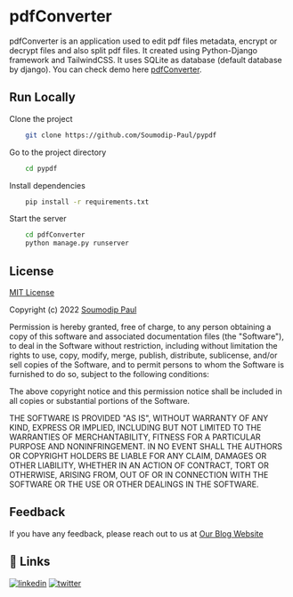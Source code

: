 # pdfConverter

pdfConverter is an application used to edit pdf files metadata, encrypt or decrypt files and also split pdf files. It created using Python-Django framework and TailwindCSS.
It uses SQLite as database (default database by django).
You can check demo here [pdfConverter](https://google.com).


## Run Locally

Clone the project

```bash
    git clone https://github.com/Soumodip-Paul/pypdf
```

Go to the project directory

```bash
    cd pypdf
```

Install dependencies

```bash
    pip install -r requirements.txt
```

Start the server

```bash
    cd pdfConverter
    python manage.py runserver
```

## License

[MIT License](https://choosealicense.com/licenses/mit/)

Copyright (c) 2022 [Soumodip Paul](https://github.com/Soumodip-Paul)

Permission is hereby granted, free of charge, to any person obtaining a copy
of this software and associated documentation files (the "Software"), to deal
in the Software without restriction, including without limitation the rights
to use, copy, modify, merge, publish, distribute, sublicense, and/or sell
copies of the Software, and to permit persons to whom the Software is
furnished to do so, subject to the following conditions:

The above copyright notice and this permission notice shall be included in all
copies or substantial portions of the Software.

THE SOFTWARE IS PROVIDED "AS IS", WITHOUT WARRANTY OF ANY KIND, EXPRESS OR
IMPLIED, INCLUDING BUT NOT LIMITED TO THE WARRANTIES OF MERCHANTABILITY,
FITNESS FOR A PARTICULAR PURPOSE AND NONINFRINGEMENT. IN NO EVENT SHALL THE
AUTHORS OR COPYRIGHT HOLDERS BE LIABLE FOR ANY CLAIM, DAMAGES OR OTHER
LIABILITY, WHETHER IN AN ACTION OF CONTRACT, TORT OR OTHERWISE, ARISING FROM,
OUT OF OR IN CONNECTION WITH THE SOFTWARE OR THE USE OR OTHER DEALINGS IN THE
SOFTWARE.


## Feedback

If you have any feedback, please reach out to us at 
[Our Blog Website](https://spaul10032002.blogspot.com/p/contact-us.html)


## 🔗 Links
<!-- [![portfolio](https://img.shields.io/badge/my_portfolio-000?style=for-the-badge&logo=ko-fi&logoColor=white)](https://katherinempeterson.com/) -->
[![linkedin](https://img.shields.io/badge/linkedin-0A66C2?style=for-the-badge&logo=linkedin&logoColor=white)](https://linkedin.com/in/soumodip-paul-10032002)
[![twitter](https://img.shields.io/badge/twitter-1DA1F2?style=for-the-badge&logo=twitter&logoColor=white)](https://twitter.com/soumodippaul6)
